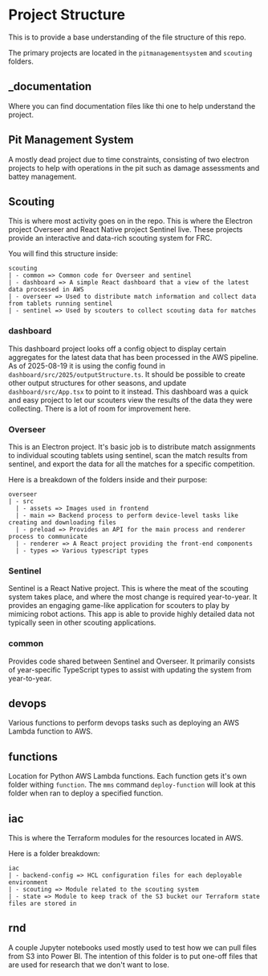 # Project Structure
This is to provide a base understanding of the file structure of this repo.

The primary projects are located in the `pitmanagementsystem` and `scouting` folders.

## _documentation
Where you can find documentation files like thi one to help understand the project.

## Pit Management System
A mostly dead project due to time constraints, consisting of two electron projects to help with operations in the pit such as damage assessments and battey management.

## Scouting
This is where most activity goes on in the repo. This is where the Electron project Overseer and React Native project Sentinel live. These projects provide an interactive and data-rich scouting system for FRC.

You will find this structure inside:

```
scouting
| - common => Common code for Overseer and sentinel
| - dashboard => A simple React dashboard that a view of the latest data processed in AWS
| - overseer => Used to distribute match information and collect data from tablets running sentinel
| - sentinel => Used by scouters to collect scouting data for matches
```

### dashboard
This dashboard project looks off a config object to display certain aggregates for the latest data that has been processed in the AWS pipeline. As of 2025-08-19 it is using the config found in `dashboard/src/2025/outputStructure.ts`. It should be possible to create other output structures for other seasons, and update `dashboard/src/App.tsx` to point to it instead. This dashboard was a quick and easy project to let our scouters view the results of the data they were collecting. There is a lot of room for improvement here.

### Overseer
This is an Electron project. It's basic job is to distribute match assignments to individual scouting tablets using sentinel, scan the match results from sentinel, and export the data for all the matches for a specific competition.

Here is a breakdown of the folders inside and their purpose:
```
overseer
| - src
  | - assets => Images used in frontend
  | - main => Backend process to perform device-level tasks like creating and downloading files
  | - preload => Provides an API for the main process and renderer process to communicate
  | - renderer => A React project providing the front-end components
  | - types => Various typescript types
```

### Sentinel
Sentinel is a React Native project. This is where the meat of the scouting system takes place, and where the most change is required year-to-year. It provides an engaging game-like application for scouters to play by mimicing robot actions. This app is able to provide highly detailed data not typically seen in other scouting applications.

### common
Provides code shared between Sentinel and Overseer. It primarily consists of year-specific TypeScript types to assist with updating the system from year-to-year.

## devops
Various functions to perform devops tasks such as deploying an AWS Lambda function to AWS.

## functions
Location for Python AWS Lambda functions. Each function gets it's own folder withing `function`. The `mms` command `deploy-function` will look at this folder when ran to deploy a specified function.

## iac
This is where the Terraform modules for the resources located in AWS. 

Here is a folder breakdown:
```
iac
| - backend-config => HCL configuration files for each deployable environment
| - scouting => Module related to the scouting system
| - state => Module to keep track of the S3 bucket our Terraform state files are stored in
```

## rnd
A couple Jupyter notebooks used mostly used to test how we can pull files from S3 into Power BI. The intention of this folder is to put one-off files that are used for research that we don't want to lose.